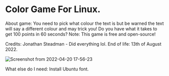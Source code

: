 # Color Game For Linux.
About game:
You need to pick what colour the text is but be warned the text will say a different colour and may trick you! Do you have what it takes to get 100 points in 60 seconds? 
Note: This game is free and open-source!

Credits:
Jonathan Steadman - Did everything lol.
End of life: 13th of August 2022.

![Screenshot from 2022-04-20 17-56-23](https://user-images.githubusercontent.com/52569279/164283707-b1adf645-03c6-43be-80f7-af91896660e4.png)

What else do I need:
Install Ubuntu font.

